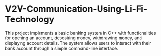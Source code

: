 # V2V-Communication-Using-Li-Fi-Technology
This project implements a basic banking system in C++ with functionalities for opening an account, depositing money, withdrawing money, and displaying account details. The system allows users to interact with their bank account through a simple command-line interface.

